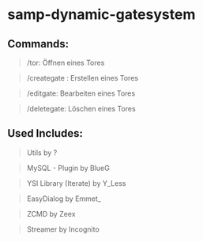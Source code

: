 # samp-dynamic-gatesystem

## Commands:
> /tor: Öffnen eines Tores

> /creategate : Erstellen eines Tores

> /editgate: Bearbeiten eines Tores

> /deletegate: Löschen eines Tores

## Used Includes:
> Utils by ?

> MySQL - Plugin by BlueG

> YSI Library (Iterate) by Y_Less

> EasyDialog by Emmet_

> ZCMD by Zeex

> Streamer by Incognito
